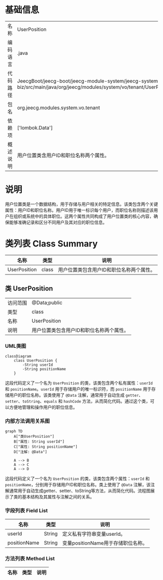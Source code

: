 # 基础信息

|      |      |
|------|------|
| 名称 | UserPosition |
| 编码语言 | .java |
| 代码路径 | JeecgBoot/jeecg-boot/jeecg-module-system/jeecg-system-biz/src/main/java/org/jeecg/modules/system/vo/tenant/UserPosition.java |
| 包名 | org.jeecg.modules.system.vo.tenant |
| 依赖项 | ['lombok.Data'] |
| 概述说明 | 用户位置类含用户ID和职位名称两个属性。 |

# 说明

用户位置类是一个数据结构，用于存储与用户相关的特定信息。该类包含两个关键属性：用户ID和职位名称。用户ID用于唯一标识每个用户，而职位名称则描述该用户在组织或系统中的具体职位。这两个属性共同构成了用户位置类的核心内容，确保能够准确记录和区分不同用户及其对应的职位信息。

# 类列表 Class Summary

| 名称   | 类型  | 说明 |
|-------|------|-------------|
| UserPosition | class | 用户位置类包含用户ID和职位名称两个属性。 |



## 类 UserPosition

|      |      |
|------|------|
| 访问范围 | @Data;public |
| 类型 | class |
| 名称 | UserPosition |
| 说明 | 用户位置类包含用户ID和职位名称两个属性。 |


### UML类图

```mermaid
classDiagram
    class UserPosition {
        -String userId
        -String positionName
    }
```

这段代码定义了一个名为 `UserPosition` 的类，该类包含两个私有属性：`userId` 和 `positionName`。`userId` 用于存储用户的唯一标识符，而 `positionName` 用于存储用户的职位名称。该类使用了 `@Data` 注解，通常用于自动生成 `getter`、`setter`、`toString`、`equals` 和 `hashCode` 方法，从而简化代码。通过这个类，可以方便地管理和操作用户的职位信息。


### 内部方法调用关系图

```mermaid
graph TD
    A["类UserPosition"]
    B["属性: String userId"]
    C["属性: String positionName"]
    D["注解: @Data"]

    A --> B
    A --> C
    A --> D
```

这段代码定义了一个名为 `UserPosition` 的类，该类包含两个属性：`userId` 和 `positionName`，分别用于存储用户ID和职位名称。类上使用了 `@Data` 注解，该注解通常用于自动生成getter、setter、toString等方法，从而简化代码。流程图展示了类的基本结构及其属性与注解之间的关系。

### 字段列表 Field List

| 名称  | 类型  | 说明 |
|-------|-------|------|
| userId | String | 定义私有字符串变量userId。 |
| positionName | String | 变量positionName用于存储职位名称。 |

### 方法列表 Method List

| 名称  | 类型  | 说明 |
|-------|-------|------|




